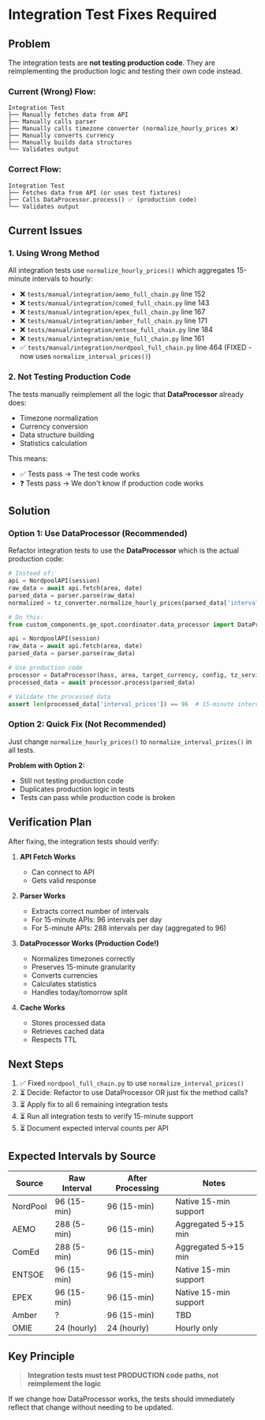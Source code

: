 # Integration Test Fixes Required

## Problem

The integration tests are **not testing production code**. They are reimplementing the production logic and testing their own code instead.

### Current (Wrong) Flow:
```
Integration Test
├── Manually fetches data from API
├── Manually calls parser
├── Manually calls timezone converter (normalize_hourly_prices ❌)
├── Manually converts currency
├── Manually builds data structures
└── Validates output
```

### Correct Flow:
```
Integration Test
├── Fetches data from API (or uses test fixtures)
├── Calls DataProcessor.process() ✅ (production code)
└── Validates output
```

## Current Issues

### 1. **Using Wrong Method**
All integration tests use `normalize_hourly_prices()` which aggregates 15-minute intervals to hourly:

- ❌ `tests/manual/integration/aemo_full_chain.py` line 152
- ❌ `tests/manual/integration/comed_full_chain.py` line 143
- ❌ `tests/manual/integration/epex_full_chain.py` line 167
- ❌ `tests/manual/integration/amber_full_chain.py` line 171
- ❌ `tests/manual/integration/entsoe_full_chain.py` line 184
- ❌ `tests/manual/integration/omie_full_chain.py` line 161
- ✅ `tests/manual/integration/nordpool_full_chain.py` line 464 (FIXED - now uses `normalize_interval_prices()`)

### 2. **Not Testing Production Code**
The tests manually reimplement all the logic that **DataProcessor** already does:
- Timezone normalization
- Currency conversion
- Data structure building
- Statistics calculation

This means:
- ✅ Tests pass → The test code works
- ❓ Tests pass → We don't know if production code works

## Solution

### Option 1: Use DataProcessor (Recommended)
Refactor integration tests to use the **DataProcessor** which is the actual production code:

```python
# Instead of:
api = NordpoolAPI(session)
raw_data = await api.fetch(area, date)
parsed_data = parser.parse(raw_data)
normalized = tz_converter.normalize_hourly_prices(parsed_data['interval_raw'])  # Wrong!

# Do this:
from custom_components.ge_spot.coordinator.data_processor import DataProcessor

api = NordpoolAPI(session)
raw_data = await api.fetch(area, date)
parsed_data = parser.parse(raw_data)

# Use production code
processor = DataProcessor(hass, area, target_currency, config, tz_service, manager)
processed_data = await processor.process(parsed_data)

# Validate the processed data
assert len(processed_data['interval_prices']) == 96  # 15-minute intervals
```

### Option 2: Quick Fix (Not Recommended)
Just change `normalize_hourly_prices()` to `normalize_interval_prices()` in all tests.

**Problem with Option 2:**
- Still not testing production code
- Duplicates production logic in tests
- Tests can pass while production code is broken

## Verification Plan

After fixing, the integration tests should verify:

1. **API Fetch Works**
   - Can connect to API
   - Gets valid response

2. **Parser Works** 
   - Extracts correct number of intervals
   - For 15-minute APIs: 96 intervals per day
   - For 5-minute APIs: 288 intervals per day (aggregated to 96)

3. **DataProcessor Works (Production Code!)**
   - Normalizes timezones correctly
   - Preserves 15-minute granularity
   - Converts currencies
   - Calculates statistics
   - Handles today/tomorrow split

4. **Cache Works**
   - Stores processed data
   - Retrieves cached data
   - Respects TTL

## Next Steps

1. ✅ Fixed `nordpool_full_chain.py` to use `normalize_interval_prices()` 
2. ⏳ Decide: Refactor to use DataProcessor OR just fix the method calls?
3. ⏳ Apply fix to all 6 remaining integration tests
4. ⏳ Run all integration tests to verify 15-minute support
5. ⏳ Document expected interval counts per API

## Expected Intervals by Source

| Source | Raw Interval | After Processing | Notes |
|--------|--------------|------------------|-------|
| NordPool | 96 (15-min) | 96 (15-min) | Native 15-min support |
| AEMO | 288 (5-min) | 96 (15-min) | Aggregated 5→15 min |
| ComEd | 288 (5-min) | 96 (15-min) | Aggregated 5→15 min |
| ENTSOE | 96 (15-min) | 96 (15-min) | Native 15-min support |
| EPEX | 96 (15-min) | 96 (15-min) | Native 15-min support |
| Amber | ? | 96 (15-min) | TBD |
| OMIE | 24 (hourly) | 24 (hourly) | Hourly only |

## Key Principle

> **Integration tests must test PRODUCTION code paths, not reimplement the logic**

If we change how DataProcessor works, the tests should immediately reflect that change without needing to be updated.
